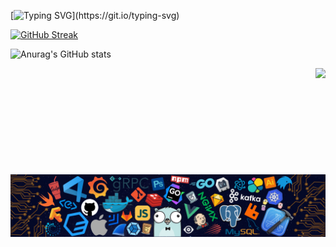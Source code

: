 [![Typing SVG](https://readme-typing-svg.herokuapp.com?font=Fira+Code&weight=600&size=25&pause=1000&vCenter=true&width=435&lines=++++Hi%EF%BC%81I'm+hsxr.)](https://git.io/typing-svg)

[![GitHub Streak](http://github-readme-streak-stats.herokuapp.com?user=hsxr&theme=algolia&border_radius=5&date_format=M%20j%5B%2C%20Y%5D)](https://git.io/streak-stats)

![Anurag's GitHub stats](https://github-readme-stats.vercel.app/api?username=hsxrcn&show_icons=true&theme=tokyonight)

<img height="170px" align="right" src="https://github-readme-stats.vercel.app/api/top-langs/?username=hsxrcn&layout=compact" />

<img src="https://github.com/Songjunweiop/Songjunweiop/blob/main/github.png" />



